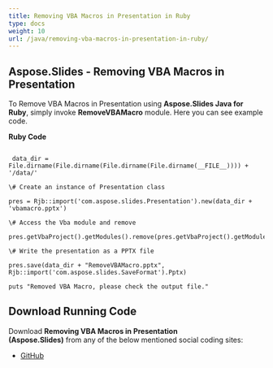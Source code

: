 ```yaml
---
title: Removing VBA Macros in Presentation in Ruby
type: docs
weight: 10
url: /java/removing-vba-macros-in-presentation-in-ruby/
---
```


## **Aspose.Slides - Removing VBA Macros in Presentation**
To Remove VBA Macros in Presentation using **Aspose.Slides Java for Ruby**, simply invoke **RemoveVBAMacro** module. Here you can see example code.

**Ruby Code**

```

 data_dir = File.dirname(File.dirname(File.dirname(File.dirname(__FILE__)))) + '/data/'

\# Create an instance of Presentation class

pres = Rjb::import('com.aspose.slides.Presentation').new(data_dir + 'vbamacro.pptx')

\# Access the Vba module and remove

pres.getVbaProject().getModules().remove(pres.getVbaProject().getModules().get_Item(0))

\# Write the presentation as a PPTX file

pres.save(data_dir + "RemoveVBAMacro.pptx", Rjb::import('com.aspose.slides.SaveFormat').Pptx)

puts "Removed VBA Macro, please check the output file."

```
## **Download Running Code**
Download **Removing VBA Macros in Presentation (Aspose.Slides)** from any of the below mentioned social coding sites:

- [GitHub](https://github.com/aspose-slides/Aspose.Slides-for-Java/blob/master/Plugins/Aspose_Slides_Java_for_Ruby/lib/asposeslidesjava/VBAMacros/removevbamacro.rb)
